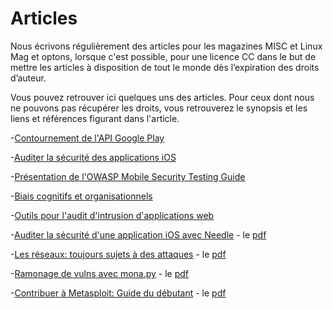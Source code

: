 # Articles

Nous écrivons régulièrement des articles pour les magazines MISC et Linux Mag et optons, lorsque c'est possible, pour une licence CC dans le but de mettre les articles à disposition de tout le monde dès l’expiration des droits d’auteur.

Vous pouvez retrouver ici quelques uns des articles. Pour ceux dont nous ne pouvons pas récupérer les droits, vous retrouverez le synopsis et les liens et références figurant dans l'article.

-[Contournement de l'API Google Play](https://github.com/randorisec/articles/tree/master/MISC106_Billing)

-[Auditer la sécurité des applications iOS](https://github.com/randorisec/articles/tree/master/MISC106_iOS)

-[Présentation de l'OWASP Mobile Security Testing Guide](https://github.com/randorisec/articles/tree/master/MISC106_MSTG)

-[Biais cognitifs et organisationnels](https://github.com/randorisec/articles/tree/master/MISCHS20_Biais)

-[Outils pour l'audit d'intrusion d'applications web](https://github.com/randorisec/articles/tree/master/GLMFHS97_Web)

-[Auditer la sécurité d'une application iOS avec Needle](https://github.com/randorisec/articles/tree/master/MISC91_Needle) - le [pdf](https://github.com/randorisec/articles/blob/master/MISC91_Needle/MISC91-Auditer_la_securite_d_une_application_iOS_avec_Needle-Davy_Douhine.pdf)

-[Les réseaux: toujours sujets à des attaques](https://github.com/randorisec/articles/tree/master/MISC85_Attaques_reseau) - le [pdf](https://github.com/randorisec/articles/blob/master/MISC85_Attaques_reseau/MISC85-Les_reseaux_toujours_sujets_a_des_attaques-Nicolas_Mattiocco_Davy_Douhine.pdf)

-[Ramonage de vulns avec mona.py](https://github.com/randorisec/articles/tree/master/MISC79_Mona) - le [pdf](https://github.com/randorisec/articles/blob/master/MISC79_Mona/MISC79-Ramonage_de_vulns_avec_Mona.py-Davy_Douhine.pdf)

-[Contribuer à Metasploit: Guide du débutant](https://github.com/randorisec/articles/tree/master/MISC76_Metasploit) - le [pdf](https://github.com/randorisec/articles/blob/master/MISC76_Metasploit/MISC76-Contribuer_a_Metasploit-Guide_du_debutant-Davy_Douhine.pdf)
